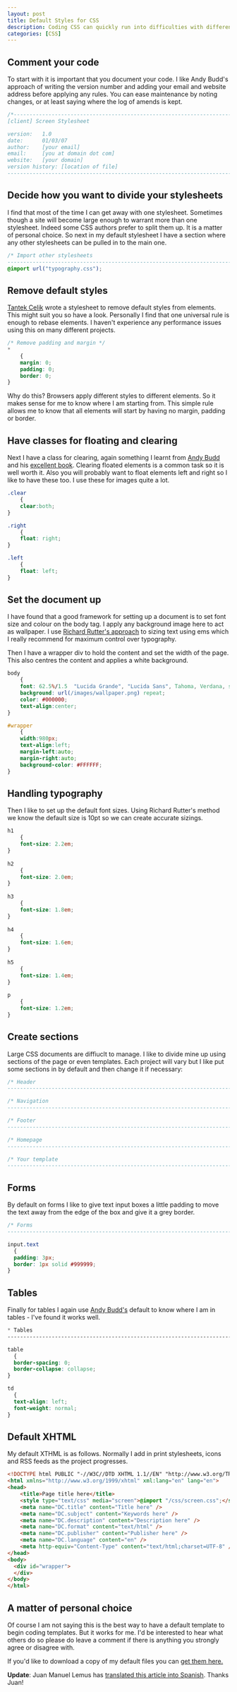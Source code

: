```yaml
--- 
layout: post
title: Default Styles for CSS
description: Coding CSS can quickly run into difficulties with different browsers interpreting code in different ways. Designs will never look the same in every browser but you can help yourself by using a default style set when you start coding.
categories: [CSS]
---
```

## Comment your code

To start with it is important that you document your code. I like Andy Budd's approach of writing the version number and adding your email and website address before applying any rules. You can ease maintenance by noting changes, or at least saying where the log of amends is kept. 

``` css 
/*----------------------------------------------------------------------------- 
[client] Screen Stylesheet 

version:   1.0 
date:      01/03/07 
author:    [your email] 
email:     [you at domain dot com] 
website:   [your domain] 
version history: [location of file] 
-----------------------------------------------------------------------------*/
```

## Decide how you want to divide your stylesheets

I find that most of the time I can get away with one stylesheet. Sometimes though a site will become large enough to warrant more than one stylesheet. Indeed some CSS authors prefer to split them up. It is a matter of personal choice. So next in my default stylesheet I have a section where any other stylesheets can be pulled in to the main one. 

``` css 
/* Import other stylesheets 
-----------------------------------------------------------------------------*/ 
@import url("typography.css");
```

## Remove default styles

[Tantek Celik][1] wrote a stylesheet to remove default styles from elements. This might suit you so have a look. Personally I find that one universal rule is enough to rebase elements. I haven't experience any performance issues using this on many different projects. 

``` css 
/* Remove padding and margin */ 
*  
    { 
    margin: 0; 
    padding: 0; 
    border: 0; 
}
```

Why do this? Browsers apply different styles to different elements. So it makes sense for me to know where I am starting from. This simple rule allows me to know that all elements will start by having no margin, padding or border.

## Have classes for floating and clearing

Next I have a class for clearing, again something I learnt from [Andy Budd][2] and his [excellent book][3]. Clearing floated elements is a common task so it is well worth it. Also you will probably want to float elements left and right so I like to have these too. I use these for images quite a lot.  
``` css 
.clear 
    { 
    clear:both; 
} 

.right 
    { 
    float: right; 
} 

.left 
    { 
    float: left; 
}
```

## Set the document up

I have found that a good framework for setting up a document is to set font size and colour on the body tag. I apply any background image here to act as wallpaper. I use [Richard Rutter's approach][4] to sizing text using ems which I really recommend for maximum control over typography.

Then I have a wrapper div to hold the content and set the width of the page. This also centres the content and applies a white background. 

``` css 
body 
    { 
    font: 62.5%/1.5  "Lucida Grande", "Lucida Sans", Tahoma, Verdana, sans-serif; 
    background: url(/images/wallpaper.png) repeat; 
    color: #000000;     
    text-align:center; 
} 

#wrapper 
    {  
    width:980px;  
    text-align:left;   
    margin-left:auto;  
    margin-right:auto;  
    background-color: #FFFFFF; 
}
``` 

## Handling typography

Then I like to set up the default font sizes. Using Richard Rutter's method we know the default size is 10pt so we can create accurate sizings. 

``` css 
h1 
    { 
    font-size: 2.2em; 
} 
     
h2 
    { 
    font-size: 2.0em;     
} 
     
h3 
    { 
    font-size: 1.8em; 
} 
     
h4 
    { 
    font-size: 1.6em;     
} 
     
h5 
    { 
    font-size: 1.4em;     
} 
     
p 
    { 
    font-size: 1.2em;     
}
```
## Create sections

Large CSS documents are diffiuclt to manage. I like to divide mine up using sections of the page or even templates. Each project will vary but I like put some sections in by default and then change it if necessary: 

``` css 
/* Header 
-----------------------------------------------------------------------------*/ 

/* Navigation 
-----------------------------------------------------------------------------*/ 

/* Footer 
-----------------------------------------------------------------------------*/ 

/* Homepage 
-----------------------------------------------------------------------------*/ 

/* Your template 
-----------------------------------------------------------------------------*/
``` 

## Forms

By default on forms I like to give text input boxes a little padding to move the text away from the edge of the box and give it a grey border. 

``` css 
/* Forms 
-----------------------------------------------------------------------------*/ 

input.text 
  { 
  padding: 3px; 
  border: 1px solid #999999;     
}
```

## Tables

Finally for tables I again use [Andy Budd's][2] default to know where I am in tables - I've found it works well. 

``` css 
* Tables  
-----------------------------------------------------------------------------*/ 

table 
  {  
  border-spacing: 0; 
  border-collapse: collapse; 
} 

td  
  { 
  text-align: left; 
  font-weight: normal; 
}
```

## Default XHTML

My default XTHML is as follows. Normally I add in print stylesheets, icons and RSS feeds as the project progresses. 

``` html 
<!DOCTYPE html PUBLIC "-//W3C//DTD XHTML 1.1//EN" "http://www.w3.org/TR/xhtml11/DTD/xhtml11.dtd"> 
<html xmlns="http://www.w3.org/1999/xhtml" xml:lang="en" lang="en"> 
<head> 
    <title>Page title here</title> 
    <style type="text/css" media="screen">@import "/css/screen.css";</style> 
    <meta name="DC.title" content="Title here" /> 
    <meta name="DC.subject" content="Keywords here" /> 
    <meta name="DC.description" content="Description here" /> 
    <meta name="DC.format" content="text/html" /> 
    <meta name="DC.publisher" content="Publisher here" /> 
    <meta name="DC.language" content="en" /> 
    <meta http-equiv="Content-Type" content="text/html;charset=UTF-8" /> 
</head> 
<body> 
  <div id="wrapper"> 
  </div> 
</body> 
</html>
```

## A matter of personal choice

Of course I am not saying this is the best way to have a default template to begin coding templates. But it works for me. I'd be interested to hear what others do so please do leave a comment if there is anything you strongly agree or disagree with. 

If you'd like to download a copy of my default files you can [get them here.][5]

**Update**: Juan Manuel Lemus has [translated this article into Spanish][6]. Thanks Juan!

 [1]: http://tantek.com/log/2004/undohtml.css
 [2]: http://www.andybudd.com/
 [3]: http://www.cssmastery.com/
 [4]: http://clagnut.com/blog/348/
 [5]: http://cdn.shapeshed.com/downloads/default_css.zip
 [6]: http://dotpress.wordpress.com/2007/04/04/css-estilos-por-defecto/
